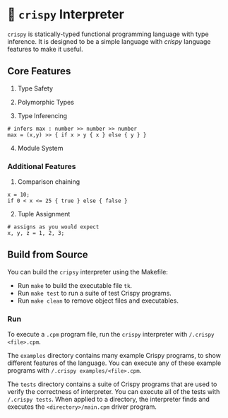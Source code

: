
# 🥓 `crispy` Interpreter

`crispy` is statically-typed functional programming language with type inference. It is designed to be a simple language with *crispy* language features to make it useful.

## Core Features

1. Type Safety

2. Polymorphic Types

3. Type Inferencing
```
# infers max : number >> number >> number
max = (x,y) >> { if x > y { x } else { y } }
```

4. Module System

### Additional Features

1. Comparison chaining
```
x = 10;
if 0 < x <= 25 { true } else { false }
```

2. Tuple Assignment
```
# assigns as you would expect
x, y, z = 1, 2, 3;
```

## Build from Source
You can build the `cripsy` interpreter using the Makefile:
- Run `make` to build the executable file `tk`. 
- Run `make test` to run a suite of test Crispy programs.
- Run `make clean` to remove object files and executables.

### Run
To execute a `.cpm` program file, run the `crispy` interpreter with `/.crispy <file>.cpm`.

The `examples` directory contains many example Crispy programs, to show different features of the language. You can execute any of these example programs with `/.crispy examples/<file>.cpm`.

The `tests` directory contains a suite of Crispy programs that are used to verify the correctness of interpreter. You can execute all of the tests with `/.crispy tests`. When applied to a directory, the interpreter finds and executes the `<directory>/main.cpm` driver program.


